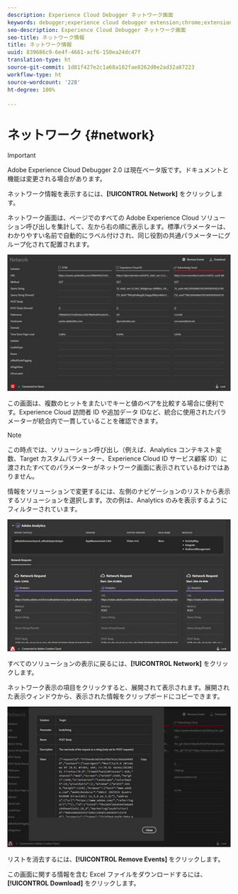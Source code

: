 ```yaml
---
description: Experience Cloud Debugger ネットワーク画面
keywords: debugger;experience cloud debugger extension;chrome;extension;network;information
seo-description: Experience Cloud Debugger ネットワーク画面
seo-title: ネットワーク情報
title: ネットワーク情報
uuid: 839686c9-6e4f-4661-acf6-150ea24dc47f
translation-type: ht
source-git-commit: 1d81f427e2c1a68a182fae8262d0e2ad32a87223
workflow-type: ht
source-wordcount: '228'
ht-degree: 100%

---
```



# ネットワーク {#network}

>[!IMPORTANT]
>
>Adobe Experience Cloud Debugger 2.0 は現在ベータ版です。ドキュメントと機能は変更される場合があります。

ネットワーク情報を表示するには、**[!UICONTROL Network]** をクリックします。

ネットワーク画面は、ページでのすべての Adobe Experience Cloud ソリューション呼び出しを集計して、左から右の順に表示します。標準パラメーターは、わかりやすい名前で自動的にラベル付けされ、同じ役割の共通パラメーターにグループ化されて配置されます。

![](assets/network.jpg)

この画面は、複数のヒットをまたいでキーと値のペアを比較する場合に便利です。Experience Cloud 訪問者 ID や追加データ IDなど、統合に使用されたパラメーターが統合内で一貫していることを確認できます。

>[!NOTE]
>
>この時点では、ソリューション呼び出し（例えば、Analytics コンテキスト変数、Target カスタムパラメーター、Experience Cloud ID サービス顧客 ID）に渡されたすべてのパラメーターがネットワーク画面に表示されているわけではありません。

情報をソリューションで変更するには、左側のナビゲーションのリストから表示するソリューションを選択します。次の例は、Analytics のみを表示するようにフィルターされています。

![](assets/network-analytics.jpg)

すべてのソリューションの表示に戻るには、**[!UICONTROL Network]** をクリックします。

ネットワーク表示の項目をクリックすると、展開されて表示されます。展開された表示ウィンドウから、表示された情報をクリップボードにコピーできます。

![](assets/network-expand.jpg)

<!--Use the icon at the top of each column to copy the server call URL to your clipboard, where you can paste it into another document for reference or debugging purposes.

![](assets/copy.jpg)-->

リストを消去するには、**[!UICONTROL Remove Events]** をクリックします。

この画面に関する情報を含む Excel ファイルをダウンロードするには、**[!UICONTROL Download]** をクリックします。